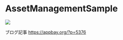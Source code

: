 # AssetManagementSample
[![](https://img.youtube.com/vi/r1ztUuOjAqE/0.jpg)](https://www.youtube.com/watch?v=r1ztUuOjAqE)

ブログ記事
https://appbay.org/?p=5376
